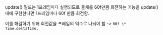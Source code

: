 update() 필드는 1프레임마다 실행되므로 물체를 60f만큼 회전하는 기능을 update()내에 구현한다면 1프레임마다 60f 만큼 회전함.

이를 해결하기 위해 회전값을 프레임의 역수로 나눠야 함 -> `60f \* Time.deltaTime.`
